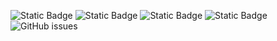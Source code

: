 ![Static Badge](https://img.shields.io/badge/blacklists-60-000000) ![Static Badge](https://img.shields.io/badge/blacklisted-2986657-cc0000) ![Static Badge](https://img.shields.io/badge/whitelisted-2244-00CC00) ![Static Badge](https://img.shields.io/badge/streaming_blacklist-28107-000000) ![GitHub issues](https://img.shields.io/github/issues/fabriziosalmi/blacklists)
